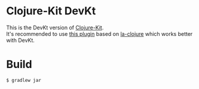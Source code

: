 # Clojure-Kit DevKt

This is the DevKt version of [Clojure-Kit](https://github.com/gregsh/Clojure-Kit).  
It's recommended to use [this plugin](https://github.com/devkt-plugins/la-clojure-devkt) based on [la-clojure](https://github.com/JetBrains/la-clojure) which works better with DevKt.

# Build

```
$ gradlew jar
```

